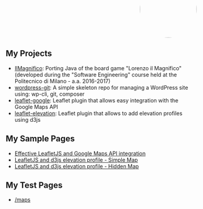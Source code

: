 <p align="right" style="margin-top: -70px; text-align: right;">
  <a href="https://github.com/Raruto">
    <img style="border-radius:50%;" src="https://avatars.githubusercontent.com/u/9614886?s=400" height="150" />
  </a>
</p>
<p align="center" style="display:none;">
  <a href="https://raruto.github.io/">View at raruto.github.io</a>
 </p>

## My Projects
- [IlMagnifico](https://github.com/Raruto/IlMagnifico): Porting Java of the board game "Lorenzo il Magnifico" (developed during the "Software Engineering" course held at the Politecnico di Milano - a.a. 2016-2017)
- [wordpress-git](https://github.com/Raruto/wordpress-git): A simple skeleton repo for managing a WordPress site using: wp-cli, git, composer
- [leaflet-google](https://github.com/Raruto/leaflet-google): Leaflet plugin that allows easy integration with the Google Maps API
- [leaflet-elevation](https://github.com/Raruto/leaflet-elevation): Leaflet plugin that allows to add elevation profiles using d3js

## My Sample Pages
- [Effective LeafletJS and Google Maps API integration](/examples/leaflet-google/leaflet-google.html)
- [LeafletJS and d3js elevation profile - Simple Map](/examples/leaflet-elevation/leaflet-elevation.html)
- [LeafletJS and d3js elevation profile - Hidden Map](/examples/leaflet-elevation/leaflet-elevation_hidden-map.html)

## My Test Pages
- [/maps](/maps)
